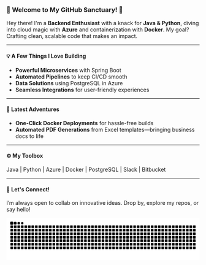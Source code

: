 ### 🌟 Welcome to My GitHub Sanctuary! 🌟

Hey there! I'm a **Backend Enthusiast** with a knack for **Java & Python**, diving into cloud magic with **Azure** and containerization with **Docker**. My goal? Crafting clean, scalable code that makes an impact.

---

#### 💡 A Few Things I Love Building
- **Powerful Microservices** with Spring Boot
- **Automated Pipelines** to keep CI/CD smooth
- **Data Solutions** using PostgreSQL in Azure
- **Seamless Integrations** for user-friendly experiences

---

#### 🚀 Latest Adventures
- **One-Click Docker Deployments** for hassle-free builds
- **Automated PDF Generations** from Excel templates—bringing business docs to life

---

#### ⚙️ My Toolbox
Java | Python | Azure | Docker | PostgreSQL | Slack | Bitbucket

---

#### 🤝 Let's Connect!
I’m always open to collab on innovative ideas. Drop by, explore my repos, or say hello!

![GitHub 贪吃蛇贡献图](https://raw.githubusercontent.com/micocosm/micocosm/output/github-contribution-grid-snake.svg)
